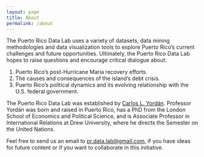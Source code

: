 ```yaml
---
layout: page
title: About
permalink: /about
---
```


The Puerto Rico Data Lab uses a variety of datasets, data mining methodologies and data visualization tools to explore Puerto Rico’s current challenges and future opportunities. Ultimately, the Puerto Rico Data Lab hopes to raise questions and encourage critical dialogue about:

1. Puerto Rico’s post-Hurricane Maria recovery efforts.
2. The causes and consequences of the island’s debt crisis.
3. Puerto Rico’s political dynamics and its evolving relationship with the U.S. federal government.

The Puerto Rico Data Lab was established by [Carlos L. Yordán](http://cyordan.name/). Professor Yordán was born and raised in Puerto Rico, has a PhD from the London School of Economics and Political Science, and is Associate Professor in International Relations at Drew University, where he directs the Semester on the United Nations.

Feel free to send us an email to pr.data.lab@gmail.com, if you have ideas for future content or if you want to collaborate in this initiative.
